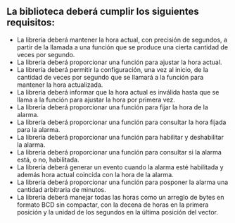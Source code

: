 ## La biblioteca deberá cumplir los siguientes requisitos:
+ La librería deberá mantener la hora actual, con precisión de segundos, a partir de la llamada a una función que se produce una cierta cantidad de veces por segundo.
+ La librería deberá proporcionar una función para ajustar la hora actual.
+ La librería deberá permitir la configuración, una vez al inicio, de la cantidad de veces por
segundo que se llamará a la función para mantener la hora actualizada.
+ La librería deberá informar que la hora actual es inválida hasta que se llama a la función para
ajustar la hora por primera vez.
+ La librería deberá proporcionar una función para fijar la hora de la alarma.
+ La librería deberá proporcionar una función para consultar la hora fijada para la alarma.
+ La librería deberá proporcionar una función para habilitar y deshabilitar la alarma.
+ La librería deberá proporcionar una función para consultar si la alarma está, o no, habilitada.
+ La librería deberá generar un evento cuando la alarma esté habilitada y además hora actual
coincida con la hora de la alarma.
+ La librería deberá proporcionar una función para posponer la alarma una cantidad arbitraria
de minutos.
+ La librería deberá manejar todas las horas como un arreglo de bytes en formato BCD sin
compactar, con la decena de horas en la primera posición y la unidad de los segundos en la
última posición del vector.